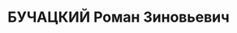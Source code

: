 ---
title: БУЧАЦКИЙ Роман Зиновьевич
description: "Род. в 1896, Одесская обл., еврей, обр.: начальное, член ВКП(б). Тр.\
  \ Башнефть, зам. управляющего \n  Арестован 05.04.1937. Обв. по ст. 58-7, 58-8,\
  \ 58-11. Приговор: ВМН. Расстрелян 25.12.1937. \n  Реабилитирован 09.1957"
---
